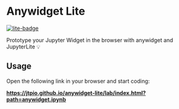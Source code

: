 # Anywidget Lite

[![lite-badge](https://jupyterlite.rtfd.io/en/latest/_static/badge.svg)](https://jtpio.github.io/anywidget-lite/lab/index.html?path=anywidget.ipynb)

Prototype your Jupyter Widget in the browser with anywidget and JupyterLite 💡

## Usage

Open the following link in your browser and start coding:

**https://jtpio.github.io/anywidget-lite/lab/index.html?path=anywidget.ipynb**

